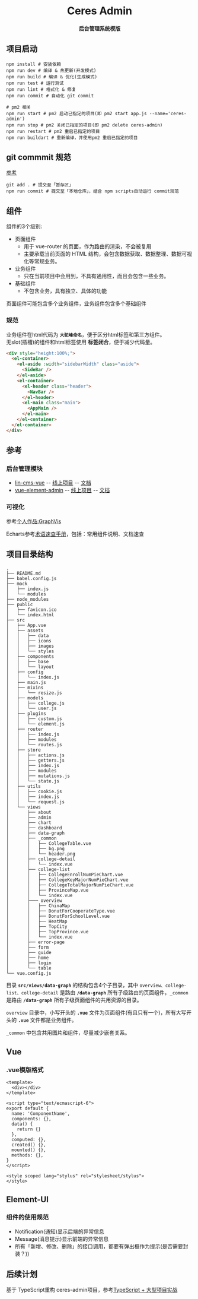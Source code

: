 <h1 align="center">
  Ceres Admin
</h1>

<h4 align="center">
	后台管理系统模版
</h4>


## 项目启动

```
npm install # 安装依赖
npm run dev # 编译 & 热更新(开发模式)
npm run build # 编译 & 优化(生成模式)
npm run test # 运行测试
npm run lint # 格式化 & 修复
npm run commit # 自动化 git commit

# pm2 相关
npm run start # pm2 启动已指定的项目(即 pm2 start app.js --name='ceres-admin') 
npm run stop # pm2 关闭已指定的项目(即 pm2 delete ceres-admin) 
npm run restart # pm2 重启已指定的项目
npm run buildart # 重新编译，并使用pm2 重启已指定的项目
```

## git commmit 规范
[参考](https://www.jianshu.com/p/28617fd95c67) 
```
git add . # 提交至「暂存区」
npm run commit # 提交至「本地仓库」，结合 npm scripts自动运行 commit规范
```


## 组件
组件的3个级别:
- 页面组件
  - 用于 vue-router 的页面，作为路由的渲染，不会被复用
  - 主要承载当前页面的 HTML 结构，会包含数据获取、数据整理、数据可视化等常规业务。
- 业务组件
  - 只在当前项目中会用到，不具有通用性，而且会包含一些业务。
- 基础组件
  - 不包含业务，具有独立、具体的功能

页面组件可能包含多个业务组件，业务组件包含多个基础组件

### 规范
业务组件在html代码为 **`大驼峰命名`**，便于区分html标签和第三方组件。<br>
无slot(插槽)的组件和html标签使用 **标签闭合**，便于减少代码量。

```html
<div style="height:100%;">
  <el-container>
    <el-aside :width="sidebarWidth" class="aside">
      <SideBar />
    </el-aside>
    <el-container>
      <el-header class="header">
        <NavBar />
      </el-header>
      <el-main class="main">
        <AppMain />
      </el-main>
    </el-container>
  </el-container>
</div>
```

## 参考
### 后台管理模块
- [lin-cms-vue](https://github.com/TaleLin/lin-cms-vue) -- [线上项目](http://face.cms.7yue.pro/#/about) -- [文档](http://doc.cms.7yue.pro/)
- [vue-element-admin](https://github.com/PanJiaChen/vue-element-admin) -- [线上项目](https://panjiachen.github.io/vue-element-admin/#/dashboard) -- [文档](https://panjiachen.github.io/vue-element-admin-site/zh/guide/)

### 可视化
参考[个人作品:GraphVis](http://www.graphvis.cn/graphvis/university/index.html)

Echarts参考[术语速查手册](https://www.echartsjs.com/zh/cheat-sheet.html)，包括：常用组件说明、文档速查

## 项目目录结构
```
.
├── README.md
├── babel.config.js
├── mock
│   ├── index.js
│   └── modules
├── node_modules
├── public
│   ├── favicon.ico
│   └── index.html
├── src
│   ├── App.vue
│   ├── assets
│   │   ├── data
│   │   ├── icons
│   │   ├── images
│   │   └── styles
│   ├── components
│   │   ├── base
│   │   └── layout
│   ├── config
│   │   └── index.js
│   ├── main.js
│   ├── mixins
│   │   └── resize.js
│   ├── models
│   │   ├── college.js
│   │   └── user.js
│   ├── plugins
│   │   ├── custom.js
│   │   └── element.js
│   ├── router
│   │   ├── index.js
│   │   ├── modules
│   │   └── routes.js
│   ├── store
│   │   ├── actions.js
│   │   ├── getters.js
│   │   ├── index.js
│   │   ├── modules
│   │   ├── mutations.js
│   │   └── state.js
│   ├── utils
│   │   ├── cookie.js
│   │   ├── index.js
│   │   └── request.js
│   └── views
│       ├── about
│       ├── admin
│       ├── chart
│       ├── dashboard
│       ├── data-graph
│       ├── _common
│       │   ├── CollegeTable.vue
│       │   ├── bg.png
│       │   └── header.png
│       ├── college-detail
│       │   └── index.vue
│       ├── college-list
│       │   ├── CollegeEnrollNumPieChart.vue
│       │   ├── CollegeKeyMajorNumPieChart.vue
│       │   ├── CollegeTotalMajorNumPieChart.vue
│       │   ├── ProvinceMap.vue
│       │   └── index.vue
│       ├─── overview
│       │   ├── ChinaMap
│       │   ├── DonutForCooperateType.vue
│       │   ├── DonutForSchoolLevel.vue
│       │   ├── HeatMap
│       │   ├── TopCity
│       │   ├── TopProvince.vue
│       │   └── index.vue
│       ├── error-page
│       ├── form
│       ├── guide
│       ├── home
│       ├── login
│       └── table
└── vue.config.js
```

目录 **`src/views/data-graph`** 的结构包含4个子目录，其中 `overview、college-list、college-detail` 是路由 **`/data-graph`** 所有子级路由的页面组件，`_common` 是路由 **`/data-graph`** 所有子级页面组件的共用资源的目录。


`overview` 目录中，小写开头的 **`.vue`** 文件为页面组件(有且只有一个)，所有大写开头的 **`.vue`** 文件都是业务组件。

`_common` 中包含共用图片和组件，尽量减少嵌套关系。

## Vue

### .vue模版格式
```vue
<template>
  <div></div>
</template>

<script type="text/ecmascript-6">
export default {
  name: 'ComponentName',
  components: {},
  data() {
    return {}
  },
  computed: {},
  created() {},
  mounted() {},
  methods: {},
}
</script>

<style scoped lang="stylus" rel="stylesheet/stylus">
</style>
```

## Element-UI
### 组件的使用规范
- Notification(通知)显示后端的异常信息
- Message(消息提示)显示前端的异常信息
- 所有「新增、修改、删除」的接口调用，都要有弹出框作为提示(是否需要封装？))


## 后续计划
基于 TypeScript重构 ceres-admin项目，参考[TypeScript + 大型项目实战](https://juejin.im/post/5b54886ce51d45198f5c75d7#heading-3)


